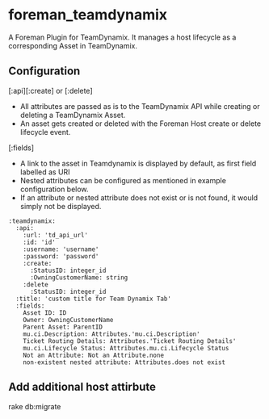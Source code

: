 # foreman_teamdynamix
A Foreman Plugin for TeamDynamix. It manages a host lifecycle as a corresponding Asset in TeamDynamix.

## Configuration
[:api][:create] or [:delete]
* All attributes are passed as is to the TeamDynamix API while creating or deleting a TeamDynamix Asset.
* An asset gets created or deleted with the Foreman Host create or delete lifecycle event.

[:fields]
* A link to the asset in Teamdynamix is displayed by default, as first field labelled as URI
* Nested attributes can be configured as mentioned in example configuration below.
* If an attribute or nested attribute does not exist or is not found, it would simply not be displayed.

```
:teamdynamix:
  :api:
    :url: 'td_api_url'
    :id: 'id'
    :username: 'username'
    :password: 'password'
    :create:
      :StatusID: integer_id
      :OwningCustomerName: string
    :delete
      :StatusID: integer_id
  :title: 'custom title for Team Dynamix Tab'
  :fields:
    Asset ID: ID
    Owner: OwningCustomerName
    Parent Asset: ParentID
    mu.ci.Description: Attributes.'mu.ci.Description'
    Ticket Routing Details: Attributes.'Ticket Routing Details'
    mu.ci.Lifecycle Status: Attributes.mu.ci.Lifecycle Status
    Not an Attribute: Not an Attribute.none
    non-existent nested attribute: Attributes.does not exist
```

## Add additional host attirbute
rake db:migrate
